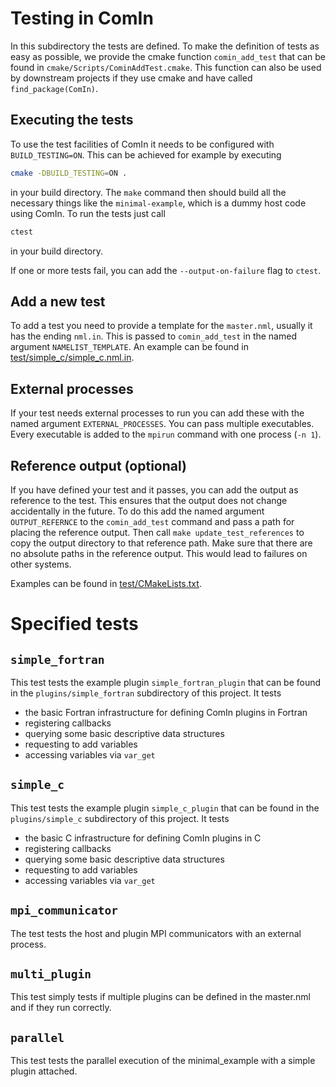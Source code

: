 # Testing in ComIn
In this subdirectory the tests are defined. To make the definition of
tests as easy as possible, we provide the cmake function
`comin_add_test` that can be found in
`cmake/Scripts/CominAddTest.cmake`.  This function can also be used by
downstream projects if they use cmake and have called `find_package(ComIn)`.

## Executing the tests
To use the test facilities of ComIn it needs to be configured with
`BUILD_TESTING=ON`. This can be achieved for example by executing
```bash
cmake -DBUILD_TESTING=ON .
```
in your build directory. The `make` command then should build all the
necessary things like the `minimal-example`, which is a dummy host code using ComIn.
To run the tests just call
```bash
ctest
```
in your build directory.

If one or more tests fail, you can add the `--output-on-failure` flag to `ctest`.

## Add a new test
To add a test you need to provide a template for the `master.nml`,
usually it has the ending `nml.in`. This is passed to `comin_add_test`
in the named argument `NAMELIST_TEMPLATE`. An example can be found in
[test/simple_c/simple_c.nml.in](test/simple_c/simple_c.nml.in).

## External processes
If your test needs external processes to run you can add these with
the named argument `EXTERNAL_PROCESSES`. You can pass multiple
executables. Every executable is added to the `mpirun` command with
one process (`-n 1`).

## Reference output (optional)
If you have defined your test and it passes, you can add the output as
reference to the test. This ensures that the output does not change
accidentally in the future. To do this add the named argument
`OUTPUT_REFERNCE` to the `comin_add_test` command and pass a path for
placing the reference output. Then call `make update_test_references`
to copy the output directory to that reference path. Make sure that
there are no absolute paths in the reference output. This would lead
to failures on other systems.

Examples can be found in [test/CMakeLists.txt](test/CMakeLists.txt).

# Specified tests
## `simple_fortran`
This test tests the example plugin `simple_fortran_plugin` that can be found in the `plugins/simple_fortran` subdirectory of this project. It tests
- the basic Fortran infrastructure for defining ComIn plugins in Fortran
- registering callbacks
- querying some basic descriptive data structures
- requesting to add variables
- accessing variables via `var_get`
## `simple_c`
This test tests the example plugin `simple_c_plugin` that can be found in the `plugins/simple_c` subdirectory of this project. It tests
- the basic C infrastructure for defining ComIn plugins in C
- registering callbacks
- querying some basic descriptive data structures
- requesting to add variables
- accessing variables via `var_get`
## `mpi_communicator`
The test tests the host and plugin MPI communicators with an external process.
## `multi_plugin`
This test simply tests if multiple plugins can be defined in the master.nml and if they run correctly.
## `parallel`
This test tests the parallel execution of the minimal_example with a simple plugin attached.

